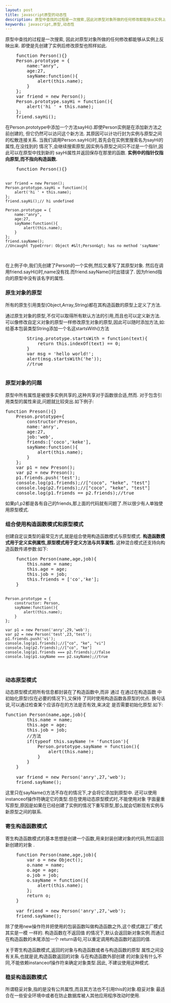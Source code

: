 ```yaml
---
layout: post
title: javascript原型的动态性
description: 原型中查找的过程是一次搜索,因此对原型对象所做的任何修改都能够从实例上反映出来.即使是先创建了实例后修改原型也照样如此.
keywords: javascript,原型,动态性
---
```


<p>
    原型中查找的过程是一次搜索,
    因此对原型对象所做的任何修改都能够从实例上反映出来.
    即使是先创建了实例后修改原型也照样如此.
</p>
<pre>
    function Person(){}
    Person.prototype = {
        name:"anry",
        age:27,
        sayName:function(){
            alert(this.name);
        }
    };
    var friend = new Person();
    Person.prototype.sayHi = function(){
        alert('hi ' + this.name);
    };
    friend.sayHi();
</pre>
<p>
    在Person.prototype中添加一个方法sayHi().即使Person实例是在添加新方法之前创建的,
    但它仍然可以访问这个新方法.
    其原因可以计功行封为实例与原型之间的松散连接关系.
    当我们调用Person.sayHi()时,首先会在实例里搜索名为sayHi的属性,在没找到的
    情况下,会继续搜索原型,因实例与原型之间只不过是一个指针,因此可以在原型中找到新的
    sayHi属性并返回保存在那里的函数.
    <strong>
        实例中的指针仅指向原型,而不指向构造函数.
    </strong>
</p>
<pre>
    function Person(){}

    var friend = new Person();
    Person.prototype.sayHi = function(){
        alert('hi ' + this.name);
    };
    friend.sayHi();// hi undefined

    Person.prototype = {
        name:"anry",
        age:27,
        sayName:function(){
            alert(this.name);
        }
    };
    friend.sayName();
    //Uncaught TypeError: Object #&lt;Person&gt; has no method 'sayName'
</pre>
<p>
    在上例子中,我们先创建了Person的一个实例,然后又重写了其原型对象.
    然后在调用friend.sayHi()时,name没有找.而friend.sayName()时出错误了.
    因为friend指向的原型中没有该名字的属性.
</p>

<h3>原生对象的原型</h3>
<p>
    所有的原生引用类型(Object,Array,String)都在其构造函数的原型上定义了方法.

</p>
<p>
    通过原生对象的原型,不仅可以取得所有默认方法的引用,而且也可以定义新方法.
    可以像修改自定义对象的原型一样修改原生对象的原型,因此可以随时添加方法,如:
    给基本包装类型String添加一个名这startsWith()方法
</p>
<pre>
        String.prototype.startsWith = function(text){
            return this.indexOf(text) == 0;
        }
        var msg = 'hello world!';
        alert(msg.startsWith('he'));
        //true

</pre>

<h3>原型对象的问题</h3>
<p>
    原型中所有属性是被很多实例共享的,这种共享对于函数很合适,然而.
    对于包含引用类型的属性来说,问题就比较突出.如下例子:
</p>
<pre>
function Preson(){}
    Preson.prototype={
        constructor:Preson,
        name:'anry',
        age:27,
        job:'web',
        friends:['coco','keke'],
        sayName:function(){
            alert(this.name);
        }
    };
    var p1 = new Preson();
    var p2 = new Preson();
    p1.friends.push('test');
    console.log(p1.friends);//["coco", "keke", "test"]
    console.log(p2.friends);//["coco", "keke", "test"]
    console.log(p1.friends == p2.friends);//true
</pre>
<p>如果p1,p2都是各有自己的friends,那上面的代码就有问题了.所以很少有人单独使用原型模式.</p>
<h3>组合使用构造函数模式和原型模式</h3>
<p>
    创建自定议类型的最常见方式,就是组合使用构造函数模式与原型模式.
    <strong>
        构造函数模式用于定义实例属性,原型模式用于定义方法与共享属性.
    </strong>
    这种混合模式还支持向构造函数传递参数:如下:
</p>
<pre>
    function Person(name,age,job){
        this.name = name;
        this.age = age;
        this.job = job;
        this.friends = ['co','ke'];
    }

    Person.prototype = {
        constructor: Person,
        sayName:function(){
            alert(this.name);
        }
    };

    var p1 = new Person('anry',29,'web');
    var p2 = new Person('test',23,'test');
    p1.friends.push('vi');
    console.log(p1.friends);//["co", "ke", "vi"]
    console.log(p2.friends);//["co", "ke"]
    console.log(p1.friends === p2.friends);//false
    console.log(p1.sayName === p2.sayName);//true
</pre>

<h3>
    动态原型模式
</h3>
<p>
    动态原型模式把所有信息都封装在了构造函数中,而非 通过 在通过在构造函数
    中初始化原型(仅在必要的情况下),又保持 了同时使用构造函数各原型的优点.
    换句话说,可以通过检查某个应该存在的方法是否有效,来决定 是否需要初始化原型.如下:
</p>

<pre>
function Person(name,age,job){
        this.name = name;
        this.age = age;
        this.job = job;
        //方法
        if(typeof this.sayName != 'function'){
            Person.prototype.sayName = function(){
                alert(this.name);
            }
        }
    }

    var friend = new Person('anry',27,'web');
    friend.sayName();
</pre>
<p>
    这里只在sayName()方法不存在的情况下,才会将它添加到原型中.
    还可以使用instanceof操作符确定它的类型.但在使用动态原型模式时,不能使用对象
    字面量重写原型,原因是如果在已经创建了实例的情况下重写原型,那么就会切断现有实例与新原型之间的联系.
</p>
<h3>寄生构造函数模式</h3>

<p>
    寄生构造函数模式的基本思想是创建一个函数,用来封装创建对象的代码,然后返回新创建的对象 .
</p>

<pre>
    function Person(name,age,job){
        var o = new Object();
        o.name = name;
        o.age = age;
        o.job = job;
        o.sayName = function(){
            alert(this.name);
        };
        return o;
    }

    var friend = new Person('anry',27,'web');
    friend.sayName();
</pre>
<p>
    除了使用new操作符并把使用的包装函数叫做构造函数之外,这个模式跟工厂模式其实是一模 一样的.
    构造函数在不返回值 的情况下,默认会返回新对象实例.而通过在构造函数的未尾添加一个
    return语句,可以重定调用构造函数时返回的值.
</p>
<p>
    关于寄生构造函数模式,返回的对象与构造函数或者与构造函数的原型
    属性之间没有关系,也就是说,构造函数返回的对象 与在构造函数外部创建
    的对象没有什么不同,不能依赖instanceof操作符来确定对象类型.因此,
    不建议使用这种模式.
</p>
<h3>稳妥构造函数模式</h3>
<p>
    所谓稳妥对象,指的是没有公共属性,而且其方法也不引用this的对象.稳妥对象
    最适合在一些安全环境中或者在防止数据库被人其他应用程序改动时使用.

</p>



















